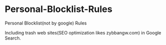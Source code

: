 # Personal-Blocklist-Rules
Personal Blocklist(not by google) Rules

Including trash web sites(SEO optimization likes zybbangw.com) in Google Search.
